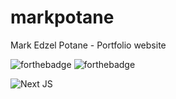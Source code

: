 # markpotane

Mark Edzel Potane - Portfolio website

![forthebadge](https://github.com/BraveUX/for-the-badge/blob/master/src/images/badges/for-robots.svg) ![forthebadge](https://github.com/BraveUX/for-the-badge/blob/master/src/images/badges/made-with-reason.svg)

![Next JS](https://img.shields.io/badge/Next-black?style=for-the-badge&logo=next.js&logoColor=white)
